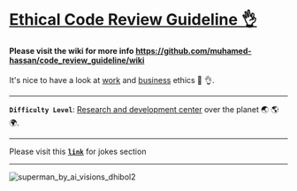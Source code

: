 # [Ethical Code Review Guideline 👌](https://youtu.be/sUQXLTGgel0)

#### Please visit the wiki for more info https://github.com/muhamed-hassan/code_review_guideline/wiki

It's nice to have a look at [work](https://en.wikipedia.org/wiki/Work_ethic) and [business](https://en.wikipedia.org/wiki/Business_ethics) ethics 🤔 👌.

***

**`Difficulty Level`**: [Research and development center](https://en.wikipedia.org/wiki/Research_and_development) over the planet 🌏 🌎 🌍.

***

Please visit this [**`link`**](https://github.com/muhamed-hassan/code_review_guideline/wiki/Jokes-in-ensuring-code-quality-of-any-codebase-in-the-world) for jokes section

***

![superman_by_ai_visions_dhibol2](https://github.com/user-attachments/assets/670a81b4-25f3-403c-92e8-b8320687149f)




